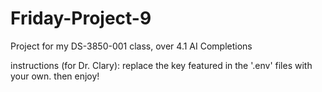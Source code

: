 # Friday-Project-9
Project for my DS-3850-001 class, over 4.1 AI Completions

instructions (for Dr. Clary):
replace the key featured in the '.env' files with your own. then enjoy!
